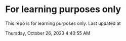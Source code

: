 # For learning purposes only
This repo is for learning purposes only.
Last updated at

Thursday, October 26, 2023 4:40:55 AM

